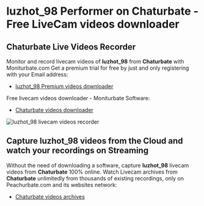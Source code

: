 # luzhot_98 Performer on Chaturbate - Free LiveCam videos downloader

## Chaturbate Live Videos Recorder

Monitor and record livecam videos of **luzhot_98** from **Chaturbate** with Moniturbate.com
Get a premium trial for free by just and only registering with your Email address:
* [luzhot_98 Premium videos downloader](https://moniturbate.com/request-demo-licence-key.html)

Free livecam videos downloader - Moniturbate Software:
* [Chaturbate videos downloader](https://moniturbate.com/moniturbate-download-software.html)

![luzhot_98 livecam videos recorder](https://peachurnet.com/templates/moniturbate-software.png)


## Capture luzhot_98 videos from the Cloud and watch your recordings on Streaming

Without the need of downloading a software, capture **luzhot_98** livecam videos from **Chaturbate** 100% online.
Watch Livecam archives from **Chaturbate** unlimitedly from thousands of existing recordings, only on Peachurbate.com and its websites network:
* [Chaturbate videos archives](https://peachurnet.com/)